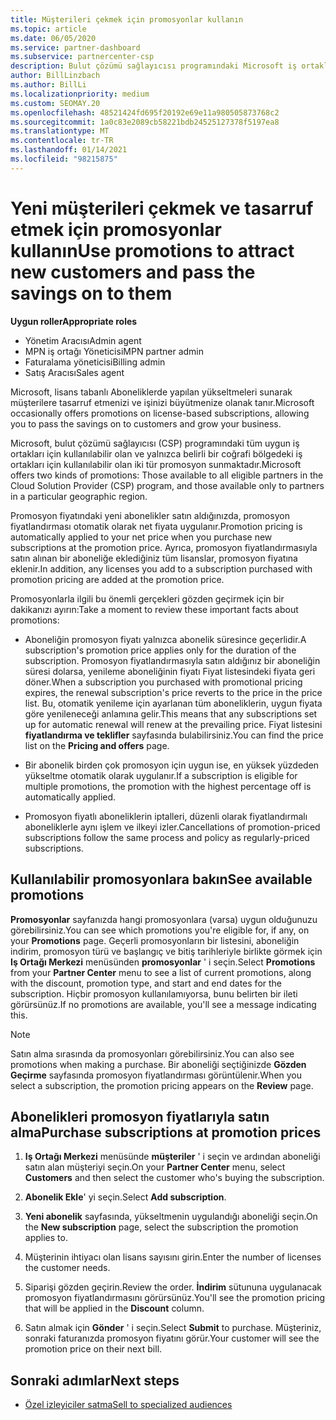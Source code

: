 ```yaml
---
title: Müşterileri çekmek için promosyonlar kullanın
ms.topic: article
ms.date: 06/05/2020
ms.service: partner-dashboard
ms.subservice: partnercenter-csp
description: Bulut çözümü sağlayıcısı programındaki Microsoft iş ortaklarının, yükseltme fiyatlandırmasıyla abonelikleri nasıl satın alabileceğine ve müşterilerine tasarruf edip vermelerine nasıl geçebileceğine öğrenin.
author: BillLinzbach
ms.author: BillLi
ms.localizationpriority: medium
ms.custom: SEOMAY.20
ms.openlocfilehash: 48521424fd695f20192e69e11a980505873768c2
ms.sourcegitcommit: 1a0c83e2089cb58221bdb24525127378f5197ea8
ms.translationtype: MT
ms.contentlocale: tr-TR
ms.lasthandoff: 01/14/2021
ms.locfileid: "98215875"
---
```

# <a name="use-promotions-to-attract-new-customers-and-pass-the-savings-on-to-them"></a><span data-ttu-id="8b669-103">Yeni müşterileri çekmek ve tasarruf etmek için promosyonlar kullanın</span><span class="sxs-lookup"><span data-stu-id="8b669-103">Use promotions to attract new customers and pass the savings on to them</span></span>



<span data-ttu-id="8b669-104">**Uygun roller**</span><span class="sxs-lookup"><span data-stu-id="8b669-104">**Appropriate roles**</span></span>

- <span data-ttu-id="8b669-105">Yönetim Aracısı</span><span class="sxs-lookup"><span data-stu-id="8b669-105">Admin agent</span></span>
- <span data-ttu-id="8b669-106">MPN iş ortağı Yöneticisi</span><span class="sxs-lookup"><span data-stu-id="8b669-106">MPN partner admin</span></span>
- <span data-ttu-id="8b669-107">Faturalama yöneticisi</span><span class="sxs-lookup"><span data-stu-id="8b669-107">Billing admin</span></span>
- <span data-ttu-id="8b669-108">Satış Aracısı</span><span class="sxs-lookup"><span data-stu-id="8b669-108">Sales agent</span></span>


<span data-ttu-id="8b669-109">Microsoft, lisans tabanlı Aboneliklerde yapılan yükseltmeleri sunarak müşterilere tasarruf etmenizi ve işinizi büyütmenize olanak tanır.</span><span class="sxs-lookup"><span data-stu-id="8b669-109">Microsoft occasionally offers promotions on license-based subscriptions, allowing you to pass the savings on to customers and grow your business.</span></span> 

<span data-ttu-id="8b669-110">Microsoft, bulut çözümü sağlayıcısı (CSP) programındaki tüm uygun iş ortakları için kullanılabilir olan ve yalnızca belirli bir coğrafi bölgedeki iş ortakları için kullanılabilir olan iki tür promosyon sunmaktadır.</span><span class="sxs-lookup"><span data-stu-id="8b669-110">Microsoft offers two kinds of promotions: Those available to all eligible partners in the Cloud Solution Provider (CSP) program, and those available only to partners in a particular geographic region.</span></span>

<span data-ttu-id="8b669-111">Promosyon fiyatındaki yeni abonelikler satın aldığınızda, promosyon fiyatlandırması otomatik olarak net fiyata uygulanır.</span><span class="sxs-lookup"><span data-stu-id="8b669-111">Promotion pricing is automatically applied to your net price when you purchase new subscriptions at the promotion price.</span></span> <span data-ttu-id="8b669-112">Ayrıca, promosyon fiyatlandırmasıyla satın alınan bir aboneliğe eklediğiniz tüm lisanslar, promosyon fiyatına eklenir.</span><span class="sxs-lookup"><span data-stu-id="8b669-112">In addition, any licenses you add to a subscription purchased with promotion pricing are added at the promotion price.</span></span> 

<span data-ttu-id="8b669-113">Promosyonlarla ilgili bu önemli gerçekleri gözden geçirmek için bir dakikanızı ayırın:</span><span class="sxs-lookup"><span data-stu-id="8b669-113">Take a moment to review these important facts about promotions:</span></span>

- <span data-ttu-id="8b669-114">Aboneliğin promosyon fiyatı yalnızca abonelik süresince geçerlidir.</span><span class="sxs-lookup"><span data-stu-id="8b669-114">A subscription's promotion price applies only for the duration of the subscription.</span></span> <span data-ttu-id="8b669-115">Promosyon fiyatlandırmasıyla satın aldığınız bir aboneliğin süresi dolarsa, yenileme aboneliğinin fiyatı Fiyat listesindeki fiyata geri döner.</span><span class="sxs-lookup"><span data-stu-id="8b669-115">When a subscription you purchased with promotional pricing expires, the renewal subscription's price reverts to the price in the price list.</span></span> <span data-ttu-id="8b669-116">Bu, otomatik yenileme için ayarlanan tüm aboneliklerin, uygun fiyata göre yenileneceği anlamına gelir.</span><span class="sxs-lookup"><span data-stu-id="8b669-116">This means that any subscriptions set up for automatic renewal will renew at the prevailing price.</span></span> <span data-ttu-id="8b669-117">Fiyat listesini **fiyatlandırma ve teklifler** sayfasında bulabilirsiniz.</span><span class="sxs-lookup"><span data-stu-id="8b669-117">You can find the price list on the **Pricing and offers** page.</span></span>

- <span data-ttu-id="8b669-118">Bir abonelik birden çok promosyon için uygun ise, en yüksek yüzdeden yükseltme otomatik olarak uygulanır.</span><span class="sxs-lookup"><span data-stu-id="8b669-118">If a subscription is eligible for multiple promotions, the promotion with the highest percentage off is automatically applied.</span></span>

- <span data-ttu-id="8b669-119">Promosyon fiyatlı aboneliklerin iptalleri, düzenli olarak fiyatlandırmalı aboneliklerle aynı işlem ve ilkeyi izler.</span><span class="sxs-lookup"><span data-stu-id="8b669-119">Cancellations of promotion-priced subscriptions follow the same process and policy as regularly-priced subscriptions.</span></span>

## <a name="see-available-promotions"></a><span data-ttu-id="8b669-120">Kullanılabilir promosyonlara bakın</span><span class="sxs-lookup"><span data-stu-id="8b669-120">See available promotions</span></span>

<span data-ttu-id="8b669-121">**Promosyonlar** sayfanızda hangi promosyonlara (varsa) uygun olduğunuzu görebilirsiniz.</span><span class="sxs-lookup"><span data-stu-id="8b669-121">You can see which promotions you're eligible for, if any, on your **Promotions** page.</span></span> <span data-ttu-id="8b669-122">Geçerli promosyonların bir listesini, aboneliğin indirim, promosyon türü ve başlangıç ve bitiş tarihleriyle birlikte görmek için **Iş Ortağı Merkezi** menüsünden **promosyonlar** ' i seçin.</span><span class="sxs-lookup"><span data-stu-id="8b669-122">Select **Promotions** from your **Partner Center** menu to see a list of current promotions, along with the discount, promotion type, and start and end dates for the subscription.</span></span> <span data-ttu-id="8b669-123">Hiçbir promosyon kullanılamıyorsa, bunu belirten bir ileti görürsünüz.</span><span class="sxs-lookup"><span data-stu-id="8b669-123">If no promotions are available, you'll see a message indicating this.</span></span> 

> [!NOTE]  
> <span data-ttu-id="8b669-124">Satın alma sırasında da promosyonları görebilirsiniz.</span><span class="sxs-lookup"><span data-stu-id="8b669-124">You can also see promotions when making a purchase.</span></span> <span data-ttu-id="8b669-125">Bir aboneliği seçtiğinizde **Gözden Geçirme** sayfasında promosyon fiyatlandırması görüntülenir.</span><span class="sxs-lookup"><span data-stu-id="8b669-125">When you select a subscription, the promotion pricing appears on the **Review** page.</span></span>

## <a name="purchase-subscriptions-at-promotion-prices"></a><span data-ttu-id="8b669-126">Abonelikleri promosyon fiyatlarıyla satın alma</span><span class="sxs-lookup"><span data-stu-id="8b669-126">Purchase subscriptions at promotion prices</span></span>

1. <span data-ttu-id="8b669-127">**Iş Ortağı Merkezi** menüsünde **müşteriler** ' i seçin ve ardından aboneliği satın alan müşteriyi seçin.</span><span class="sxs-lookup"><span data-stu-id="8b669-127">On your **Partner Center** menu, select **Customers** and then select the customer who's buying the subscription.</span></span> 

2. <span data-ttu-id="8b669-128">**Abonelik Ekle**' yi seçin.</span><span class="sxs-lookup"><span data-stu-id="8b669-128">Select **Add subscription**.</span></span>

3. <span data-ttu-id="8b669-129">**Yeni abonelik** sayfasında, yükseltmenin uygulandığı aboneliği seçin.</span><span class="sxs-lookup"><span data-stu-id="8b669-129">On the **New subscription** page, select the subscription the promotion applies to.</span></span>

4. <span data-ttu-id="8b669-130">Müşterinin ihtiyacı olan lisans sayısını girin.</span><span class="sxs-lookup"><span data-stu-id="8b669-130">Enter the number of licenses the customer needs.</span></span> 

5. <span data-ttu-id="8b669-131">Siparişi gözden geçirin.</span><span class="sxs-lookup"><span data-stu-id="8b669-131">Review the order.</span></span> <span data-ttu-id="8b669-132">**İndirim** sütununa uygulanacak promosyon fiyatlandırmasını görürsünüz.</span><span class="sxs-lookup"><span data-stu-id="8b669-132">You'll see the promotion pricing that will be applied in the **Discount** column.</span></span>  

6. <span data-ttu-id="8b669-133">Satın almak için **Gönder** ' i seçin.</span><span class="sxs-lookup"><span data-stu-id="8b669-133">Select **Submit** to purchase.</span></span> <span data-ttu-id="8b669-134">Müşteriniz, sonraki faturanızda promosyon fiyatını görür.</span><span class="sxs-lookup"><span data-stu-id="8b669-134">Your customer will see the promotion price on their next bill.</span></span>  


## <a name="next-steps"></a><span data-ttu-id="8b669-135">Sonraki adımlar</span><span class="sxs-lookup"><span data-stu-id="8b669-135">Next steps</span></span>

- [<span data-ttu-id="8b669-136">Özel izleyiciler satma</span><span class="sxs-lookup"><span data-stu-id="8b669-136">Sell to specialized audiences</span></span>](sell-to-education-customers.md)